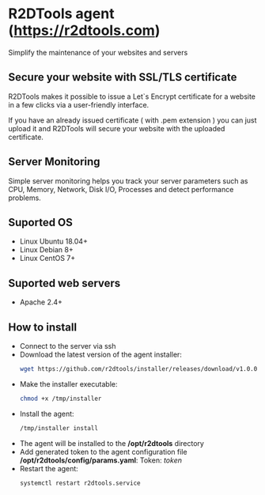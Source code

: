 # R2DTools agent (https://r2dtools.com)
Simplify the maintenance of your websites and servers

## Secure your website with SSL/TLS certificate

R2DTools makes it possible to issue a Let`s Encrypt certificate for a website in a few clicks via a user-friendly interface.

If you have an already issued certificate ( with .pem extension ) you can just upload it and R2DTools will secure your website with the uploaded certificate.

## Server Monitoring

Simple server monitoring helps you track your server parameters such as CPU, Memory, Network, Disk I/O, Processes and detect performance problems.

## Suported OS

* Linux Ubuntu 18.04+
* Linux Debian 8+
* Linux CentOS 7+

## Suported web servers

* Apache 2.4+

## How to install

* Connect to the server via ssh
* Download the latest version of the agent installer:
  ```bash 
  wget https://github.com/r2dtools/installer/releases/download/v1.0.0/installer
  ```
* Make the installer executable:
  ```bash
  chmod +x /tmp/installer
  ```
* Install the agent:
  ```bash
  /tmp/installer install
  ```
* The agent will be installed to the <strong>/opt/r2dtools</strong> directory
* Add generated token to the agent configuration file <strong>/opt/r2dtools/config/params.yaml</strong>: Token: <em>token</em>
* Restart the agent:
  ```bash
  systemctl restart r2dtools.service
  ```
